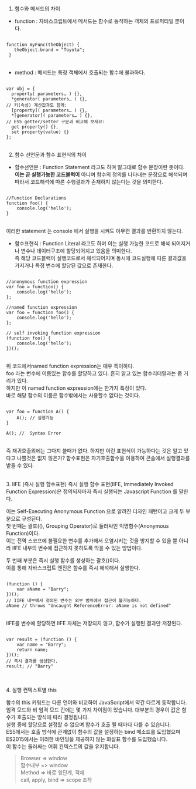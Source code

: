 1. 함수와 메서드의 차이
- function : 자바스크립트에서 메서드는 함수로 동작하는 객체의 프로퍼티일 뿐이다.
<pre>
<code>
function myFunc(theObject) {
   theObject.brand = "Toyota";
 }
</code>
</pre>


- method : 메서드는 특정 객체에서 호출되는 함수에 불과하다.
<pre>
<code>
var obj = {
  property( parameters… ) {},
  *generator( parameters… ) {},
// 키(속성) 계산값과도 함께:
  [property]( parameters… ) {},
  *[generator]( parameters… ) {},
// ES5 getter/setter 구문과 비교해 보세요:
  get property() {},
  set property(value) {}
};
</code>
</pre>

2. 함수 선언문과 함수 표현식의 차이
- 함수선언문 : Function Statement 라고도 하며 말그대로 함수 문장이란 뜻이다. <b>이는 곧 실행가능한 코드블럭이</b> 아니며 함수의 정의를 나타내는 문장으로 해석되며 따라서 코드해석에 따른 수행결과가 존재하지 않는다는 것을 의미한다.

<pre>
<code>
//Function Declarations
function foo() {
    console.log('hello');
}
</code>
</pre>

이러한 statement 는 console 에서 실행을 시켜도 아무런 결과를 반환하지 않는다.

- 함수표현식 : Function Literal 라고도 하며 이는 실행 가능한 코드로 해석 되어지거나 변수나 데이터구조에 할당되어지고 있음을 의미한다. <br>즉 해당 코드블럭이 실행코드로서 해석되어지며 동시에 코드실행에 따른 결과값을 가지거나 특정 변수에 할당된 값으로 존재한다.

<pre>
<code>
//anonymous function expression
var foo = function() {
    console.log('hello');
};

//named function expression
var foo = function foo() {
    console.log('hello');
};

// self invoking function expression
(function foo() {
    console.log('hello');
})();
</code>
</pre>

위 코드에서named function expression는 매우 특이하다. <br>foo 라는 변수에 이름있는 함수를 할당하고 있다. 흔히 알고 있는 함수리터럴과는 좀 거리가 있다. <br>하지만 이 named function expression에는 한가지 특징이 있다.<br> 바로 해당 함수의 이름은 함수밖에서는 사용할수 없다는 것이다.

<pre>
<code>
var foo = function A() {
    A(); // 실행가능 
}

A(); //  Syntax Error
</code>
</pre>

즉 재귀호출외에는 그다지 쓸때가 없다. 하지만 이런 표현식이 가능하다는 것은 알고 있다고 나쁠것은 없지 않은가? 함수표현은 자기호출함수을 이용하여 콘솔에서 실행결과를 받을 수 있다.


<br>
3. IIFE (즉시 실행 함수표현)
즉시 실행 함수 표현(IIFE, Immediately Invoked Function Expression)은 정의되자마자 즉시 실행되는 Javascript Function 를 말한다.

이는 Self-Executing Anonymous Function 으로 알려진 디자인 패턴이고 크게 두 부분으로 구성된다. <br>첫 번째는 괄호((), Grouping Operator)로 둘러싸인 익명함수(Anonymous Function)이다. <br>이는 전역 스코프에 불필요한 변수를 추가해서 오염시키는 것을 방지할 수 있을 뿐 아니라 IIFE 내부의 변수에 접근하지 못하도록 막을 수 있는 방법이다.

두 번째 부분은 즉시 실행 함수를 생성하는 괄호()이다. <br>이를 통해 자바스크립트 엔진은 함수를 즉시 해석해서 실행한다.

<pre>
<code>
(function () { 
    var aName = "Barry";
})();
// IIFE 내부에서 정의된 변수는 외부 범위에서 접근이 불가능하다.
aName // throws "Uncaught ReferenceError: aName is not defined"
</code>
</pre>

IIFE를 변수에 할당하면 IIFE 자체는 저장되지 않고, 함수가 실행된 결과만 저장된다.
<pre>
<code>
var result = (function () { 
    var name = "Barry"; 
    return name; 
})(); 
// 즉시 결과를 생성한다.
result; // "Barry"
</code>
</pre>
<br>
4. 실행 컨텍스트별 this

함수의 this 키워드는 다른 언어와 비교하여 JavaScript에서 약간 다르게 동작합니다. <br>엄격 모드와 비 엄격 모드 간에는 몇 가지 차이점이 있습니다. 대부분의 경우이 값은 함수가 호출되는 방식에 따라 결정됩니다. <br>실행 중에 할당으로 설정할 수 없으며 함수가 호출 될 때마다 다를 수 있습니다. <br>ES5에서는 호출 방식에 관계없이 함수의 값을 설정하는 bind 메소드를 도입했으며 ES2015에서는 이러한 바인딩을 제공하지 않는 화살표 함수를 도입했습니다.<br>이 함수는 둘러싸는 어휘 컨텍스트의 값을 유지합니다.

> Browser => window<br>
함수내부 => window<br>
Method => 바로 윗단계, 객체<br>
 call, apply, bind => scope 조작
